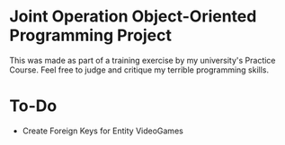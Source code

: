 # Joint Operation Object-Oriented Programming Project 
This was made as part of a training exercise by my university's Practice Course.
Feel free to judge and critique my terrible programming skills.

# To-Do
- Create Foreign Keys for Entity VideoGames

